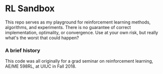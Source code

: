# RL Sandbox
This repo serves as my playground for reinforcement learning methods, algorithms, and experiments. There is no guarantee of correct implementation, optimality, or convergence. Use at your own risk, but really what's the worst that could happen?

### A brief history
This code was all originally for a grad seminar on reinforcement learning, AE/ME 598RL, at UIUC in Fall 2018.
